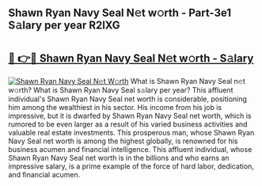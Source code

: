 ## Shawn Ryan Navy Seal N𝚎t w𝚘rth - Part-3e1 S𝚊lary per year R2lXG

# <h2><a href="http://gc1vwnh.nevu.top/?p=Shawn+Ryan+Navy+Seal">🔗 👉🔴 Shawn Ryan Navy Seal N𝚎t w𝚘rth - S𝚊lary</a></h2>

[![Shawn Ryan Navy Seal N𝚎t W𝚘rth](https://i.imgur.com/Oavwk0R.jpeg)](http://gc1vwnh.nevu.top/?p=Shawn+Ryan+Navy+Seal)
What is Shawn Ryan Navy Seal n𝚎t w𝚘rth? What is Shawn Ryan Navy Seal s𝚊lary per year?
This affluent individual's Shawn Ryan Navy Seal net worth is considerable, positioning him among the wealthiest in his sector. His income from his job is impressive, but it is dwarfed by Shawn Ryan Navy Seal net worth, which is rumored to be even larger as a result of his varied business activities and valuable real estate investments. This prosperous man, whose Shawn Ryan Navy Seal net worth is among the highest globally, is renowned for his business acumen and financial intelligence. This affluent individual, whose Shawn Ryan Navy Seal net worth is in the billions and who earns an impressive salary, is a prime example of the force of hard labor, dedication, and financial acumen.
